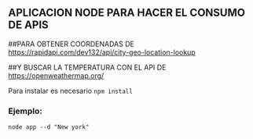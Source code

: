 ## APLICACION NODE PARA HACER EL CONSUMO DE APIS 

##PARA OBTENER COORDENADAS DE https://rapidapi.com/dev132/api/city-geo-location-lookup 

##Y BUSCAR LA TEMPERATURA CON EL API DE https://openweathermap.org/

Para instalar es necesario ```npm install``` 

### Ejemplo: 
 ```node app --d "New york"```